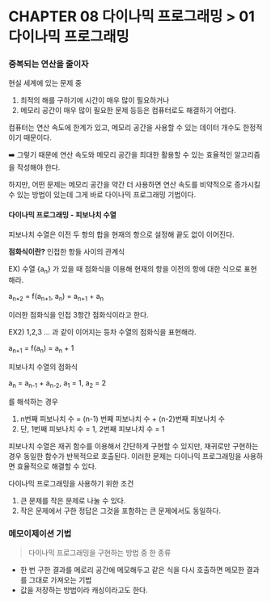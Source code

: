 # CHAPTER 08 다이나믹 프로그래밍 > 01 다이나믹 프로그래밍

### 중복되는 연산을 줄이자 
현실 세계에 있는 문제 중 
1. 최적의 해를 구하기에 시간이 매우 많이 필요하거나
2. 메모리 공간이 매우 많이 필요한 문제
등등은 컴퓨터로도 해결하기 어렵다. 

컴퓨터는 연산 속도에 한계가 있고, 메모리 공간을 사용할 수 있는 데이터 개수도 한정적이기 때문이다. 

➡️ 그렇기 때문에 연산 속도와 메모리 공간을 최대한 활용할 수 있는 효율적인 알고리즘을 작성해야 한다. 

하지만, 어떤 문제는 메모리 공간을 약간 더 사용하면 연산 속도를 비약적으로 증가시킬 수 있는 방법이 있는데 그게 바로 다이나믹 프로그래밍 기법이다. 

#### 다이나믹 프로그래밍 - 피보나치 수열 
피보나치 수열은 이전 두 항의 합을 현재의 항으로 설정해 끝도 없이 이어진다. 

**점화식이란?**
인접한 항들 사이의 관계식 

EX) 수열 {a<sub>n</sub>} 가 있을 때 점화식을 이용해 현재의 항을 이전의 항에 대한 식으로 표현해라.<br> 

a<sub>n+2</sub> = f(a<sub>n+1</sub>, a<sub>n</sub>) = a<sub>n+1</sub> + a<sub>n</sub>


이러한 점화식을 인접 3항간 점화식이라고 한다. 

EX2) 1,2,3 ... 과 같이 이어지는 등차 수열의 점화식을 표현해라.<br>

a<sub>n+1</sub> = f(a<sub>n</sub>) = a<sub>n</sub> + 1

피보나치 수열의 점화식 

a<sub>n</sub> = a<sub>n-1</sub> + a<sub>n-2</sub>, a<sub>1</sub> = 1, a<sub>2</sub> = 2

를 해석하는 경우 
1. n번째 피보나치 수 = (n-1) 번째 피보나치 수 + (n-2)번째 피보나치 수
2. 단, 1번째 피보나치 수 = 1, 2번째 피보나치 수 = 1


피보나치 수열은 재귀 함수를 이용해서 간단하게 구현할 수 있지만, 재귀로만 구현하는 경우 동일한 함수가 반복적으로 호출된다. 
이러한 문제는 다이나믹 프로그래밍을 사용하면 효율적으로 해결할 수 있다. 

다이나믹 프로그래밍을 사용하기 위한 조건 
1. 큰 문제를 작은 문제로 나눌 수 있다. 
2. 작은 문제에서 구한 정답은 그것을 포함하는 큰 문제에서도 동일하다. 

### 메모이제이션 기법
> 다이나믹 프로그래밍을 구현하는 방법 중 한 종류 
- 한 번 구한 결과를 메로리 공간에 메모해두고 같은 식을 다시 호출하면 메모한 결과를 그대로 가져오는 기법 
- 값을 저장하는 방법이라 캐싱이라고도 한다. 
